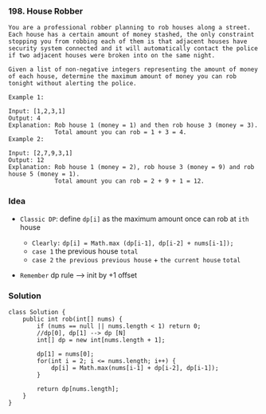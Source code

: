 ### 198. House Robber 


	You are a professional robber planning to rob houses along a street. Each house has a certain amount of money stashed, the only constraint stopping you from robbing each of them is that adjacent houses have security system connected and it will automatically contact the police if two adjacent houses were broken into on the same night.
	
	Given a list of non-negative integers representing the amount of money of each house, determine the maximum amount of money you can rob tonight without alerting the police.
	
	Example 1:
	
	Input: [1,2,3,1]
	Output: 4
	Explanation: Rob house 1 (money = 1) and then rob house 3 (money = 3).
	             Total amount you can rob = 1 + 3 = 4.
	Example 2:
	
	Input: [2,7,9,3,1]
	Output: 12
	Explanation: Rob house 1 (money = 2), rob house 3 (money = 9) and rob house 5 (money = 1).
	             Total amount you can rob = 2 + 9 + 1 = 12.
	             


### Idea
* `Classic DP`: define `dp[i]` as the maximum amount once can rob at `ith` house
	* `Clearly:` `dp[i] = Math.max (dp[i-1], dp[i-2] + nums[i-1]);`
	* `case 1` the previous house `total`
	* `case 2` `the previous previous house` + `the current house` `total` 

* `Remember` dp rule --> init by +1 offset
	             
### Solution	             
	class Solution {
	    public int rob(int[] nums) {
	        if (nums == null || nums.length < 1) return 0;        
	        //dp[0], dp[1] --> dp [N]
	        int[] dp = new int[nums.length + 1];
	        
	        dp[1] = nums[0];
	        for(int i = 2; i <= nums.length; i++) {
	            dp[i] = Math.max(nums[i-1] + dp[i-2], dp[i-1]);
	        }
	        
	        return dp[nums.length];        
	    }
	}